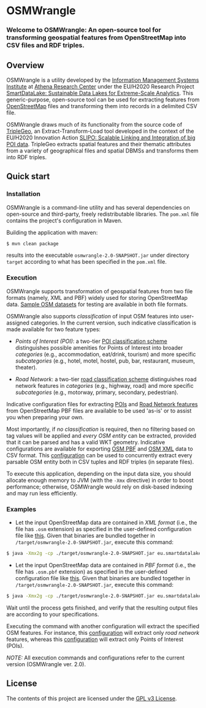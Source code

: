 # OSMWrangle

### Welcome to OSMWrangle: An open-source tool for transforming geospatial features from OpenStreetMap into CSV files and RDF triples.

## Overview

OSMWrangle is a utility developed by the [Information Management Systems Institute](http://www.imis.athena-innovation.gr/) at [Athena Research Center](http://www.athena-innovation.gr/en.html) under the EU/H2020 Research Project [SmartDataLake: Sustainable Data Lakes for Extreme-Scale Analytics](https://smartdatalake.eu/). This generic-purpose, open-source tool can be used for extracting features from [OpenStreetMap](https://www.openstreetmap.org/) files and transforming them into records in a delimited CSV file.


OSMWrangle draws much of its functionality from the source code of [TripleGeo](https://github.com/SLIPO-EU/TripleGeo), an Extract-Transform-Load tool developed in the context of the EU/H2020 Innovation Action [SLIPO: Scalable Linking and Integration of big POI data](http://slipo.eu). TripleGeo extracts spatial features and their thematic attributes from a variety of geographical files and spatial DBMSs and transforms them into RDF triples.

## Quick start

### Installation

OSMWrangle is a command-line utility and has several dependencies on open-source and third-party, freely redistributable libraries. The `pom.xml` file contains the project's configuration in Maven.

Building the application with maven:

```sh
$ mvn clean package
```

results into the executable `osmwrangle-2.0-SNAPSHOT.jar` under directory `target` according to what has been specified in the `pom.xml` file.


### Execution

OSMWrangle supports transformation of geospatial features from two file formats (namely, XML and PBF) widely used for storing OpenStreetMap data. [Sample OSM datasets](test/data/) for testing are available in both file formats.

OSMWrangle also supports _classification_ of input OSM features into user-assigned categories. In the current version, such indicative classification is made available for two feature types:

- *Points of Interest (POI)*: a two-tier [POI classification scheme](test/conf/OSM_tags_POI_classification.yml) distinguishes possible amenities for Points of Interest into broader _categories_ (e.g., accommodation, eat/drink, tourism) and more specific _subcategories_ (e.g., hotel, motel, hostel, pub, bar, restaurant, museum, theater).

- *Road Network*: a two-tier [road classification scheme](test/conf/OSM_road_network_classification_tags.yml) distinguishes road network features in _categories_ (e.g., highway, road) and more specific _subcategories_ (e.g., motorway, primary, secondary, pedestrian). 

Indicative configuration files for extracting [POIs](test/conf/OSM_PBF_POI_options.conf) and [Road Network features](test/conf/OSM_PBF_road_network_options.conf) from OpenStreetMap PBF files are available to be used 'as-is' or to assist you when preparing your own.

Most importantly, if _no classification_ is required, then no filtering based on tag values will be applied and _every OSM entity_ can be extracted, provided that it can be parsed and has a valid WKT geometry. Indicative configurations are available for exporting [OSM PBF](test/conf/OSM_PBF_CSV_only_options.conf) and [OSM XML](test/conf/OSM_XML_CSV_only_options.conf) data to CSV format. This [configuration](test/conf/OSM_PBF_POI_options.conf) can be used to concurrently extract every parsable OSM entity both in CSV tuples and RDF triples (in separate files).

To execute this application, depending on the input data size, you should allocate enough memory to JVM (with the `-Xmx` directive) in order to boost performance; otherwise, OSMWrangle would rely on disk-based indexing and may run less efficiently. 


### Examples

- Let the input OpenStreetMap data are contained in *XML format* (i.e., the file has `.osm` extension) as specified in the user-defined configuration file like [this](./test/conf/OSM_XML_CSV_only_options.conf). Given that binaries are bundled together in `/target/osmwrangle-2.0-SNAPSHOT.jar`, execute this command:

```sh
$ java -Xmx2g -cp ./target/osmwrangle-2.0-SNAPSHOT.jar eu.smartdatalake.athenarc.osmwrangle.Extractor ./test/conf/OSM_XML_CSV_only_options.conf
```

- Let the input OpenStreetMap data are contained in *PBF format* (i.e., the file has `.osm.pbf` extension) as specified in the user-defined configuration file like [this](./test/conf/OSM_XML_PBF_only_options.conf). Given that binaries are bundled together in `/target/osmwrangle-2.0-SNAPSHOT.jar`, execute this command:

```sh
$ java -Xmx2g -cp ./target/osmwrangle-2.0-SNAPSHOT.jar eu.smartdatalake.athenarc.osmwrangle.Extractor ./test/conf/OSM_PBF_CSV_only_options.conf
```

Wait until the process gets finished, and verify that the resulting output files are according to your specifications.

Executing the command with another configuration will extract the specified OSM features. For instance, this [configuration](test/conf/OSM_PBF_road_network_options.conf) will extract only _road network_ features, whereas this [configuration](test/conf/OSM_PBF_POI_options.conf) will extract only Points of Interest (POIs).

*NOTE:* All execution commands and configurations refer to the current version (OSMWrangle ver. 2.0).


## License

The contents of this project are licensed under the [GPL v3 License](LICENSE).
